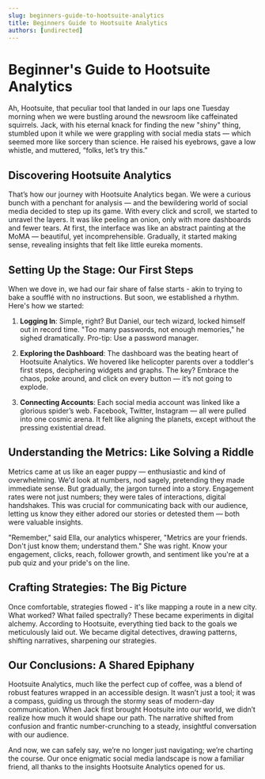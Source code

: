 ```yaml
---
slug: beginners-guide-to-hootsuite-analytics
title: Beginners Guide to Hootsuite Analytics
authors: [undirected]
---
```


# Beginner's Guide to Hootsuite Analytics

Ah, Hootsuite, that peculiar tool that landed in our laps one Tuesday morning when we were bustling around the newsroom like caffeinated squirrels. Jack, with his eternal knack for finding the new "shiny" thing, stumbled upon it while we were grappling with social media stats — which seemed more like sorcery than science. He raised his eyebrows, gave a low whistle, and muttered, “folks, let’s try this.”

## Discovering Hootsuite Analytics

That’s how our journey with Hootsuite Analytics began. We were a curious bunch with a penchant for analysis — and the bewildering world of social media decided to step up its game. With every click and scroll, we started to unravel the layers. It was like peeling an onion, only with more dashboards and fewer tears. At first, the interface was like an abstract painting at the MoMA — beautiful, yet incomprehensible. Gradually, it started making sense, revealing insights that felt like little eureka moments.

## Setting Up the Stage: Our First Steps

When we dove in, we had our fair share of false starts - akin to trying to bake a soufflé with no instructions. But soon, we established a rhythm. Here's how we started:

1. **Logging In**: Simple, right? But Daniel, our tech wizard, locked himself out in record time. "Too many passwords, not enough memories," he sighed dramatically. Pro-tip: Use a password manager.

2. **Exploring the Dashboard**: The dashboard was the beating heart of Hootsuite Analytics. We hovered like helicopter parents over a toddler's first steps, deciphering widgets and graphs. The key? Embrace the chaos, poke around, and click on every button — it’s not going to explode.

3. **Connecting Accounts**: Each social media account was linked like a glorious spider’s web. Facebook, Twitter, Instagram — all were pulled into one cosmic arena. It felt like aligning the planets, except without the pressing existential dread.

## Understanding the Metrics: Like Solving a Riddle

Metrics came at us like an eager puppy — enthusiastic and kind of overwhelming. We'd look at numbers, nod sagely, pretending they made immediate sense. But gradually, the jargon turned into a story. Engagement rates were not just numbers; they were tales of interactions, digital handshakes. This was crucial for communicating back with our audience, letting us know they either adored our stories or detested them — both were valuable insights.

"Remember," said Ella, our analytics whisperer, "Metrics are your friends. Don't just know them; understand them." She was right. Know your engagement, clicks, reach, follower growth, and sentiment like you're at a pub quiz and your pride's on the line.

## Crafting Strategies: The Big Picture

Once comfortable, strategies flowed - it's like mapping a route in a new city. What worked? What failed spectrally? These became experiments in digital alchemy. According to Hootsuite, everything tied back to the goals we meticulously laid out. We became digital detectives, drawing patterns, shifting narratives, sharpening our strategies.

## Our Conclusions: A Shared Epiphany

Hootsuite Analytics, much like the perfect cup of coffee, was a blend of robust features wrapped in an accessible design. It wasn’t just a tool; it was a compass, guiding us through the stormy seas of modern-day communication. When Jack first brought Hootsuite into our world, we didn’t realize how much it would shape our path. The narrative shifted from confusion and frantic number-crunching to a steady, insightful conversation with our audience.

And now, we can safely say, we’re no longer just navigating; we’re charting the course. Our once enigmatic social media landscape is now a familiar friend, all thanks to the insights Hootsuite Analytics opened for us.